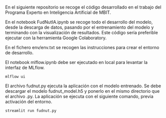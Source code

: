 En el siguiente repositorio se recoge el código desarrollado en el trabajo del Programa Experto en Inteligencia Artificial de MBIT.

En el notebook FudNutIA.ipynb se recoge todo el desarrollo del modelo, desde la descarga de datos, pasando por el entrenamiento del modelo y terminando con la visualización de resultados. Este código sería preferible ejecutar con la herramienta Google Colaboratory.

En el fichero env/env.txt se recogen las instrucciones para crear el entorno de desarrollo.

El notebook mlflow.ipynb debe ser ejecutado en local para levantar la interfaz de MLflow.

````
mlflow ui
````

El archivo fudnut.py ejecuta la aplicación con el modelo entrenado. Se debe descargar el modelo fudnut_model.h5 y ponerlo en el mismo directorio que el archivo .py. La aplicación se ejecuta con el siguiente comando, previa activación del entorno.

````
streamlit run fudnut.py
````
